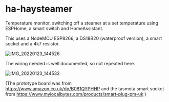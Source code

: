 # ha-haysteamer
Temperature monitor, switching off a steamer at a set temperature using ESPHome, a smart switch and HomeAssistant.

This uses a NodeMCU ESP8266, a DS18B20 (waterproof version), a smart socket and a 4k7 resistor.

![IMG_20220123_144526](https://user-images.githubusercontent.com/3117755/150775614-23b8a527-0ba9-44c2-a031-a43d625c66fd.png)


The wiring needed is well documented, so not repeated here.

![IMG_20220123_144532](https://user-images.githubusercontent.com/3117755/150775699-7420a2c5-d90e-471a-9efa-540615e5b08b.png)


(The prototype board was from https://www.amazon.co.uk/dp/B081QYPHHP and the tasmota smart socket from https://www.mylocalbytes.com/products/smart-plug-pm-uk )



